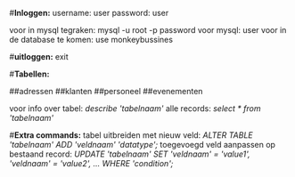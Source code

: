 #**Inloggen:**
username: user
password: user

voor in mysql tegraken: mysql -u root -p
password voor mysql: user
voor in de database te komen: use monkeybussines

#**uitloggen:** exit


#**Tabellen:**

##adressen
##klanten
##personeel
##evenementen

voor info over tabel: *describe 'tabelnaam'*
alle records: *select * from 'tabelnaam'*

#**Extra commands:**
tabel uitbreiden met nieuw veld: *ALTER TABLE 'tabelnaam' ADD 'veldnaam' 'datatype';*
toegevoegd veld aanpassen op bestaand record: *UPDATE 'tabelnaam' SET 'veldnaam' = 'value1', 'veldnaam' = 'value2', ... WHERE 'condition';*
